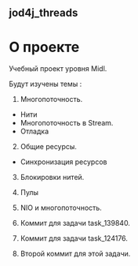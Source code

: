 ## jod4j_threads
# О проекте
Учебный проект уровня Midl.

Будут изучены темы :

1. Многопоточность.
- Нити
- Многопоточность в Stream.
- Отладка

2. Общие ресурсы.
- Синхронизация ресурсов

3. Блокировки нитей.

4. Пулы

5. NIO и многопоточность.
6. Коммит для задачи task_139840.
6. Коммит для задачи task_124176.
7. Второй коммит для этой задачи.